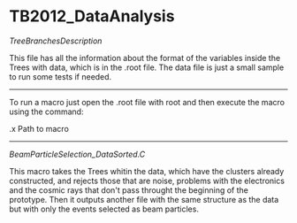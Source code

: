 # TB2012_DataAnalysis

*TreeBranchesDescription* 

This file has all the information about the format of the variables inside the Trees with data, which is in 
the .root file. The data file is just a small sample to run some tests if needed.

-------------------------------------------------------------------------------------------------------------

To run a macro just open the .root file with root and then execute the macro using the command:

.x Path to macro

-------------------------------------------------------------------------------------------------------------

*BeamParticleSelection_DataSorted.C*

This macro takes the Trees whitin the data, which have the clusters already constructed, and rejects those 
that are noise, problems with the electronics and the cosmic rays that don't pass throught the beginning of 
the prototype. Then it outputs another file with the same structure as the data but with only the events 
selected as beam particles.
